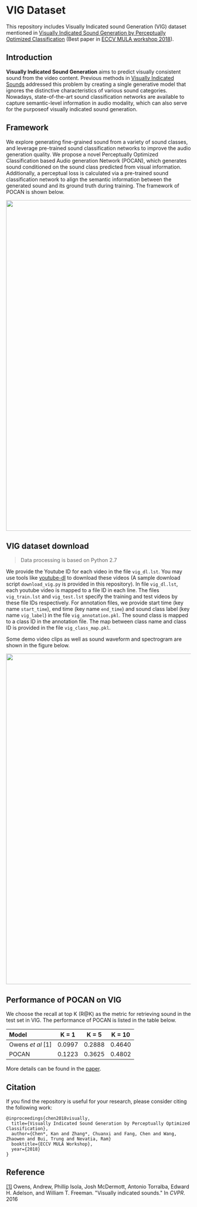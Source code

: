 # VIG Dataset
This repository includes Visually Indicated sound Generation (VIG) dataset mentioned in [Visually Indicated Sound Generation by Perceptually Optimized Classification](http://openaccess.thecvf.com/content_ECCVW_2018/papers/11134/Chen_Visually_Indicated_Sound_Generation_by_Perceptually_Optimized_Classification_ECCVW_2018_paper.pdf) (Best paper in [ECCV MULA workshop 2018](http://mula2018.github.io/)).

## Introduction

**Visually Indicated Sound Generation** aims to predict visually consistent sound from the video content. Previous  methods in [Visually Indicated Sounds](https://www.cv-foundation.org/openaccess/content_cvpr_2016/papers/Owens_Visually_Indicated_Sounds_CVPR_2016_paper.pdf) addressed this problem by creating a single generative model that ignores the distinctive characteristics of various sound categories. Nowadays, state-of-the-art sound classification networks are available to capture semantic-level information in audio modality, which can also serve for the purposeof visually indicated sound generation.

## Framework

We explore generating fine-grained sound from a variety of sound classes, and leverage pre-trained sound classification networks to improve the audio generation quality. We propose a novel Perceptually Optimized Classification based Audio generation Network (POCAN), which generates sound conditioned on the sound class predicted from visual information. Additionally, a perceptual loss is calculated via a pre-trained sound classification network to align the semantic information between the generated sound and its ground truth during training.
The framework of POCAN is shown below.

<p align="center">
  <img src='img/framework.png' width='900'/>
</p>

## VIG dataset download

> Data processing is based on Python 2.7

We provide the Youtube ID for each video in the file `vig_dl.lst`. You may use tools like [youtube-dl](https://github.com/rg3/youtube-dl) to download these videos (A sample download script `download_vig.py` is provided in this repository). In file `vig_dl.lst`, each youtube video is mapped to a file ID in each line. The files `vig_train.lst` and `vig_test.lst` specify the training and test videos by these file IDs respectively. For annotation files, we provide start time (key name `start_time`), end time (key name `end_time`) and sound class label (key name `vig_label`) in the file `vig_annotation.pkl`. The sound class is mapped to a class ID in the annotation file. The map between class name and class ID is provided in the file `vig_class_map.pkl`.

Some demo video clips as well as sound waveform and spectrogram are shown in the figure below.

<p align="center">
  <img src='img/demo.png' width='900'/>
</p>

## Performance of POCAN on VIG

We choose the recall at top K (R@K) as the metric for retrieving sound in the test set in VIG. The performance of POCAN is listed in the table below.

|  Model  |  K = 1  |  K = 5  |  K = 10 |
|:-------|:-------:|:-------:|:-------:|
| Owens *et al* [1] | 0.0997 | 0.2888 | 0.4640 |
| POCAN   | 0.1223  | 0.3625  | 0.4802  |

More details can be found in the [paper](http://wind09.github.io/docs/mula2018.pdf).

## Citation

If you find the repository is useful for your research, please consider citing the following work:

```
@inproceedings{chen2018visually,
  title={Visually Indicated Sound Generation by Perceptually Optimized Classification},
  author={Chen*, Kan and Zhang*, Chuanxi and Fang, Chen and Wang, Zhaowen and Bui, Trung and Nevatia, Ram}
  booktitle={ECCV MULA Workshop},
  year={2018}
}
```

## Reference

[[1]](https://www.cv-foundation.org/openaccess/content_cvpr_2016/papers/Owens_Visually_Indicated_Sounds_CVPR_2016_paper.pdf) Owens, Andrew, Phillip Isola, Josh McDermott, Antonio Torralba, Edward H. Adelson, and William T. Freeman. "Visually indicated sounds." In *CVPR*. 2016 


